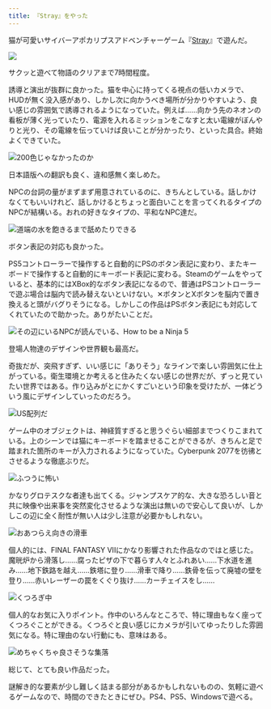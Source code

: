 ```yaml
---
title: 『Stray』をやった
---
```

猫が可愛いサイバーアポカリプスアドベンチャーゲーム『[Stray](https://store.steampowered.com/app/1332010/Stray/?l=japanese)』で遊んだ。

![](https://lh3.googleusercontent.com/MfRoYp032z0TI6sfTbN5wKy3R3OLYp2vM-TecSuWM6nXLdsn0dXtCc76W6RlN66RtJALi3Go3SopyEV6vSuZKR5_fkVcBjVFqCi7_N6oA1tMlY9_TEZqi09SayQO-i0NA98qAavgMcQ01_xex9wWRKawO3q28mJPXnJFlKvUBgHocEoRacOZ_lXtxQ)

サクッと遊べて物語のクリアまで7時間程度。

誘導と演出が抜群に良かった。猫を中心に持ってくる視点の低いカメラで、HUDが無く没入感があり、しかし次に向かうべき場所が分かりやすいよう、良い感じの雰囲気で誘導されるようになっていた。例えば……向かう先のネオンの看板が薄く光っていたり、電源を入れるミッションをこなすと太い電線がぼんやりと光り、その電線を伝っていけば良いことが分かったり、といった具合。終始よくできていた。

![](https://lh5.googleusercontent.com/c53kfB3sBTiRpaxCjvPwZQEwk6bKxDPOi-r3BOe8WYh-A9GsIv3Wf_W6pk0bJS50Vvkj98sxZJP0iNxZIGx4FQWlzYintQAog2BJHtxLKkaSPD6Tkk7yM7eoOZmxaK8zJdFkksfNrVc38DqO7QahmreCXjHDkSGnkyIaa8RyATs3PzfVd_66cmr1dQ "200色じゃなかったのか")

日本語版への翻訳も良く、違和感無く楽しめた。

NPCの台詞の量がまずまず用意されているのに、きちんとしている。話しかけなくてもいいけれど、話しかけるとちょっと面白いことを言ってくれるタイプのNPCが結構いる。おれの好きなタイプの、平和なNPC達だ。

![](https://lh3.googleusercontent.com/NkEYBU3WYLoQsGxmmXUU0nfZA11n7NTzEgpt9qM-_QY1v74HFj1VZIOS8bAIPN5NaFuxulY92okQHe997mu0-GvMZeIKIibhtNCmpNzZ3dx7po49klEUPAmbHG7wh8Ms6Vylo-SdNs-OiKsZiYa74wwgKK85nzXtOUzFRygNWmiPmlFpA07D8yY4Jw "道端の水を飽きるまで舐めたりできる")

ボタン表記の対応も良かった。

PS5コントローラーで操作すると自動的にPSのボタン表記に変わり、またキーボードで操作すると自動的にキーボード表記に変わる。Steamのゲームをやっていると、基本的にはXBox的なボタン表記になるので、普通はPSコントローラーで遊ぶ場合は脳内で読み替えないといけない。✕ボタンとXボタンを脳内で置き換えると頭がバグりそうになる。しかしこの作品はPSボタン表記にも対応してくれていたので助かった。ありがたいことだ。

![](https://lh3.googleusercontent.com/UfqB2MGM9qv4o-dy28dqdMITDlZWMv6kMjQI9GFh52Y_9FV34H4syw7HG1ysrYMd3YKJqNkvWEZUXkCGJyS-96AAf_6DbReVsGH9wqDCzlVpqAARFlo1SZXr9PldxG1EIDK3blKGCUMT_wVdsToOD70GvNiCCKas4wD5eeKqnmD9tOvm-He5-NfbVQ "その辺にいるNPCが読んでいる、How to be a Ninja 5")

登場人物達のデザインや世界観も最高だ。

奇抜だが、突飛すぎず、いい感じに「ありそう」なラインで楽しい雰囲気に仕上がっている。衛生環境とか考えると住みたくない感じの世界だが、ずっと見ていたい世界ではある。作り込みがとにかくすごいという印象を受けたが、一体どういう風にデザインしていったのだろう。

![](https://lh4.googleusercontent.com/9OgcwbEWAreu2E60PUFT6R7EncgD2RYrjEW1uRPhufN_p1SiEP2U9a_TdkCOo1OppWbr3Zau2UF1OciIedaG7a6yfHjbEoyQG42g0wUzwU04qNWHR9W3xEHdv0GEYeWN4Pv49jG1hRdUyhjEcgQudUplmAzkHpdpjo1TYPduXGzAOeETjlKdBy5e_g "US配列だ")

ゲーム中のオブジェクトは、神経質すぎると思うぐらい細部までつくりこまれている。上のシーンでは猫にキーボードを踏ませることができるが、きちんと足で踏まれた箇所のキーが入力されるようになっていた。Cyberpunk 2077を彷彿とさせるような徹底ぶりだ。

![](https://lh4.googleusercontent.com/iR-YKRnw3Md_Xdm5vT7VstZHZnLS0_L2H9XkExGUxaCAkVYRpHcXmmT-jQ0JRv7fQ1LTiS2yVyf2IqAQrdNdHnqEhWMD7BVXb6hHjsr1lBRS48mPjng2uQPnbolOXMmu-1JIhw3xLNlrbILk0ChRC7cKCISKH3y60cyUkIQKmcPEM1ATn4Y3gSyhPg "ふつうに怖い")

かなりグロテスクな者達も出てくる。ジャンプスケア的な、大きな恐ろしい音と共に映像や出来事を突然変化させるような演出は無いので安心して良いが、しかしこの辺に全く耐性が無い人は少し注意が必要かもしれない。

![](https://lh3.googleusercontent.com/4VTGlR2lAJJphZx8ps5Sc8pYTC1Pys8khId4Glxbwr4E-I18yvIX1rmuYUpSbISHHEWJ3Iq-tlXDLC0z8SA41vwsbY4eg0KGwC8OXESLnV5Q4pCecxD7Eom8ZkiQSyQuzgHNwELI53Xmha3s3jYeoNHrPM9ABSk9xKF8E6XwfMnDPpNl8Vr-Hcu-4w "おあつらえ向きの滑車")

個人的には、FINAL FANTASY VIIにかなり影響された作品なのではと感じた。魔晄炉から滑落し……腐ったピザの下で暮らす人々とふれあい……下水道を進み……地下鉄路を越え……鉄塔に登り……滑車で降り……鉄骨を伝って廃墟の壁を登り……赤いレーザーの罠をくぐり抜け……カーチェイスをし……

![](https://lh6.googleusercontent.com/UIVh_Kq82ru-soPsuVIJEF9dySOKUo0Mr-Nfh8DPfLKEuy7XDKjZEO8xwNl7cFJPR9QqZ9SC2OwMIXsmuvoiba9WRMVh_7J0x-bk82BVxMBIGM43vXaPZtjASXYxKDdePYHmGYhgtIv4fLDb7fFzNLfLBAbxwdOTOBZCIVaiq4Dm_7vxK9aV29A3Bg "くつろぎ中")

個人的なお気に入りポイント。作中のいろんなところで、特に理由もなく座ってくつろぐことができる。くつろぐと良い感じにカメラが引いてゆったりした雰囲気になる。特に理由のない行動にも、意味はある。

![](https://lh4.googleusercontent.com/rKe3s-j8FlYEb1_fCm5HbelOphXNieexWjnXDVddy9TetM6ySsWpM9VfB5waz48Kwyiz5Z5VOzPjpg5b3J46d18YGgCgR5IEzh6y3e21VvC5CJDTPdUkNzh6X2O19ZYsNqp0p4NPMtSyvuoBxW9Y7zIULpINIANXghzkUc2qK629sjF7bmvm8-vEUA "めちゃくちゃ良さそうな集落")

総じて、とても良い作品だった。

謎解き的な要素が少し難しく詰まる部分があるかもしれないものの、気軽に遊べるゲームなので、時間のできたときにぜひ。PS4、PS5、Windowsで遊べる。
